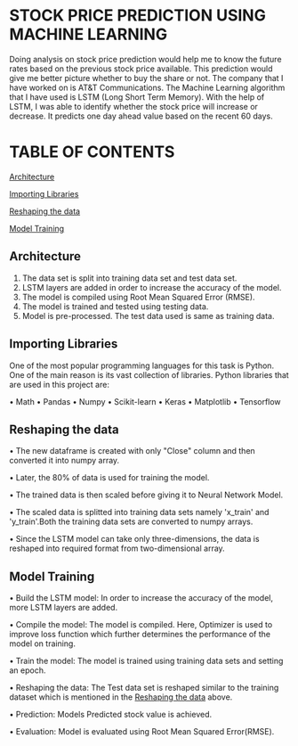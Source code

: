 # STOCK PRICE PREDICTION USING MACHINE LEARNING

Doing analysis on stock price prediction would help me to know the future rates based on the previous stock price available. This prediction would give me better picture whether to buy the share or not. The company that I have worked on is AT&T Communications. The Machine Learning algorithm that I have used is LSTM (Long Short Term Memory). With the help of LSTM, I was able to identify whether the stock price will increase or decrease. It predicts one day ahead value based on the recent 60 days.

# TABLE OF CONTENTS

   [Architecture](#architecture)
   
   [Importing Libraries](#importing-libraries)
   
   [Reshaping the data](#reshaping-the-data)
   
   [Model Training](#model-training)
   
       
 ## Architecture
 
 1. The data set is split into training data set and test data set.
 2. LSTM layers are added in order to increase the accuracy of the model.
 3. The model is compiled using Root Mean Squared Error (RMSE).
 4. The model is trained and tested using testing data.
 5. Model is pre-processed. The test data used is same as training data. 
 
 
 ## Importing Libraries
 
 One of the most popular programming languages for this task is Python. One of the main reason is its vast collection of libraries. Python libraries that are used in this project are:
 
•	Math
•	Pandas
•	Numpy
•	Scikit-learn
•	Keras
•	Matplotlib
•	Tensorflow


 ## Reshaping the data
 
•	The new dataframe is created with only "Close" column and then converted it into numpy array.

•	Later, the 80% of data is used for training the model. 

•	The trained data is then scaled before giving it to Neural Network Model.

•	The scaled data is splitted into training data sets namely 'x_train' and 'y_train'.Both the training data sets are converted to numpy arrays.

•	Since the LSTM model can take only three-dimensions, the data is reshaped into required format from two-dimensional array.

        
 ## Model Training
   
•	Build the LSTM model: In order to increase the accuracy of the model, more LSTM layers are added.

•	Compile the model: The model is compiled. Here, Optimizer is used to improve loss function which further determines the performance of the model on training.

•	Train the model: The model is trained using training data sets and setting an epoch.

•	Reshaping the data: The Test data set is reshaped similar to the training dataset which is mentioned in the [Reshaping the data](#reshaping_the_data) above.

•	Prediction: Models Predicted stock value is achieved.

•	Evaluation: Model is evaluated using Root Mean Squared Error(RMSE).
 
